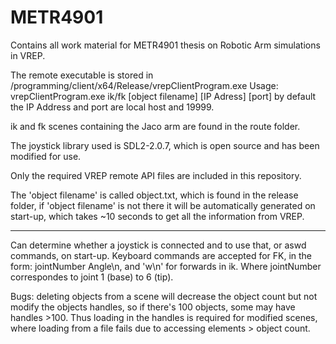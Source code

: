 # METR4901

Contains all work material for METR4901 thesis on Robotic Arm simulations in VREP.

The remote executable is stored in /programming/client/x64/Release/vrepClientProgram.exe
Usage: vrepClientProgram.exe ik/fk [object filename] [IP Adress] [port]
by default the IP Address and port are local host and 19999.

ik and fk scenes containing the Jaco arm are found in the route folder.

The joystick library used is SDL2-2.0.7, which is open source and has been modified for use.

Only the required VREP remote API files are included in this repository.

The 'object filename' is called object.txt, which is found in the release folder, if 'object filename' is not there it will be automatically generated on start-up, which takes ~10 seconds to get all the information from VREP.

_______________________________________________________________________________
Can determine whether a joystick is connected and to use that, or aswd commands, on start-up.
Keyboard commands are accepted for FK, in the form: jointNumber Angle\n, and 'w\n' for forwards in ik.
Where jointNumber correspondes to joint 1 (base) to 6 (tip).

Bugs: deleting objects from a scene will decrease the object count but not modify the objects
handles, so if there's 100 objects, some may have handles >100. Thus loading in the handles is required
for modified scenes, where loading from a file fails due to accessing elements > object count.
